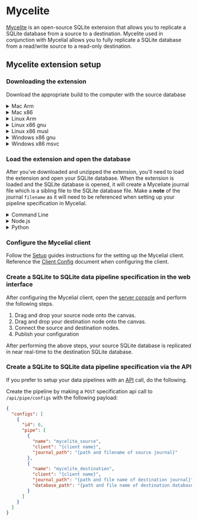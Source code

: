 # Mycelite

[Mycelite](https://github.com/mycelial/mycelite) is an open-source SQLite
extension that allows you to replicate a SQLite database from a source to a
destination.  Mycelite used in conjunction with Mycelial allows you to fully 
replicate a SQLite database from a read/write source to a read-only destination.

## Mycelite extension setup

### Downloading the extension

Download the appropriate build to the computer with the source database

<details>
  <summary>Mac Arm</summary>

```toml
curl -L https://github.com/mycelial/mycelite/releases/latest/download/aarch64-apple-darwin.tgz --output aarch64-apple-darwin.tgz
tar -xvzf aarch64-apple-darwin.tgz
```
</details>
<details>
  <summary>Mac x86</summary>

```toml
curl -L https://github.com/mycelial/mycelite/releases/latest/download/x86_64-apple-darwin.tgz --output x86_64-apple-darwin.tgz
tar -xvzf x86_64-apple-darwin.tgz
```
</details>
<details>
  <summary>Linux Arm</summary>

```toml
curl -L https://github.com/mycelial/mycelite/releases/latest/download/arm-unknown-linux-gnueabihf.tgz --output arm-unknown-linux-gnueabihf.tgz 
tar -xvzf arm-unknown-linux-gnueabihf.tgz 
```
</details>
<details>
  <summary>Linux x86 gnu</summary>

```toml
curl -L https://github.com/mycelial/mycelite/releases/latest/download/x86_64-unknown-linux-gnu.tgz --output x86_64-unknown-linux-gnu.tgz 
tar -xvzf x86_64-unknown-linux-gnu.tgz 
```
</details>
<details>
  <summary>Linux x86 musl</summary>

```toml
curl -L https://github.com/mycelial/mycelite/releases/latest/download/x86_64-unknown-linux-musl.tgz --output x86_64-unknown-linux-musl.tgz 
tar -xvzf x86_64-unknown-linux-musl.tgz  
```
</details>
<details>
  <summary>Windows x86 gnu</summary>

```toml
curl.exe -L https://github.com/mycelial/mycelite/releases/latest/download/x86_64-pc-windows-gnu.zip --output x86_64-pc-windows-gnu.zip 
tar.exe -xvzf x86_64-pc-windows-gnu.zip
```
</details>
<details>
  <summary>Windows x86 msvc</summary>

```toml
curl.exe -L https://github.com/mycelial/mycelite/releases/latest/download/x86_64-pc-windows-msvc.zip --output x86_64-pc-windows-msvc.zip 
tar.exe -xvzf x86_64-pc-windows-msvc.zip
```
</details>

### Load the extension and open the database

After you've downloaded and unzipped the extension, you'll need to load the
extension and open your SQLite database. When the extension is loaded and the
SQLite database is opened, it will create a Myceliate journal file which is a
sibling file to the SQLite database file. Make a **note** of the journal
`filename` as it will need to be referenced when setting up your pipeline
specification in Mycelial.


<details>
  <summary>Command Line</summary>

```
sqlite3
.load ./libmycelite mycelite_writer
.open writer.db
```
</details>

<details>
  <summary>Node.js</summary>

#### Install better-sqlite3

```bash
npm install better-sqlite3
```

#### Setup the writer

##### Import better-sqlite

```js
import Database from 'better-sqlite3';
```

##### Load the extension

```js
let db = new Database(':memory:');

db.loadExtension('./libmycelite', 'mycelite_writer');
```

##### Open the database

```js
db = new Database('writer.db');
```

</details>

<details>
  <summary>Python</summary>

#### Import sqlite3

```python
import sqlite3
```

#### Load the extension

```python
connection = sqlite3.connect(":memory:")
connection.enable_load_extension(True)
connection.execute("select load_extension('./libmycelite', 'mycelite_writer')")
```

#### Open the database

```python
db = sqlite3.connect("writer.db")
```

</details>

### Configure the Mycelial client

Follow the [Setup](Setup.md) guides instructions for the setting up the Mycelial
client. Reference the [Client Config](client_config.md) document when
configuring the client.

### Create a SQLite to SQLite data pipeline specification in the web interface

After configuring the Mycelial client, open the [server
console](http://localhost:8080) and perform the following steps.

1. Drag and drop your source node onto the canvas.
2. Drag and drop your destination node onto the canvas.
3. Connect the source and destination nodes.
4. Publish your configuration

After performing the above steps, your source SQLite database is replicated in 
near real-time to the destination SQLite database.

### Create a SQLite to SQLite data pipeline specification via the API

If you prefer to setup your data pipelines with an [API](API.md) call, do the
following.

Create the pipeline by making a `POST` specification api call to
`/api/pipe/configs` with the following payload:

```json
{
  "configs": [
    {
      "id": 0,
      "pipe": [
        {
          "name": "mycelite_source",
          "client": "{client name}",
          "journal_path": "{path and filename of source journal}"
        },
        {
          "name": "mycelite_destination",
          "client": "{client name}",
          "journal_path": "{path and file name of destination journal}",
          "database_path": "{path and file name of destination database}"
        }
      ]
    }
  ]
}

```